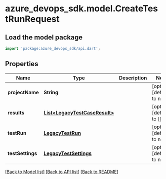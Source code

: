 # azure_devops_sdk.model.CreateTestRunRequest

## Load the model package
```dart
import 'package:azure_devops_sdk/api.dart';
```

## Properties
Name | Type | Description | Notes
------------ | ------------- | ------------- | -------------
**projectName** | **String** |  | [optional] [default to null]
**results** | [**List&lt;LegacyTestCaseResult&gt;**](LegacyTestCaseResult.md) |  | [optional] [default to []]
**testRun** | [**LegacyTestRun**](LegacyTestRun.md) |  | [optional] [default to null]
**testSettings** | [**LegacyTestSettings**](LegacyTestSettings.md) |  | [optional] [default to null]

[[Back to Model list]](../README.md#documentation-for-models) [[Back to API list]](../README.md#documentation-for-api-endpoints) [[Back to README]](../README.md)


